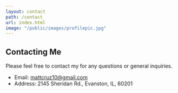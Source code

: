 ```yaml
---
layout: contact
path: /contact
url: index.html
image: "/public/images/profilepic.jpg"
---
```


## Contacting Me
Please feel free to contact my for any questions or general inquiries.

* Email: mattcruz10@gmail.com
* Address: 2145 Sheridan Rd., Evanston, IL, 60201


